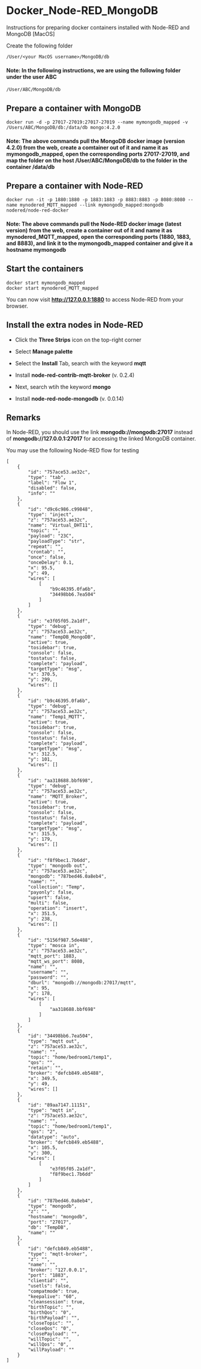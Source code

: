# Docker_Node-RED_MongoDB
Instructions for preparing docker containers installed with Node-RED and MongoDB [MacOS]

Create the following folder

```
/User/<your MacOS username>/MongoDB/db
```

#### Note: In the following instructions, we are using the following folder under the user **ABC**

```
/User/ABC/MongoDB/db
```

## Prepare a container with MongoDB

```
docker run -d -p 27017-27019:27017-27019 --name mymongodb_mapped -v /Users/ABC/MongoDB/db:/data/db mongo:4.2.0
```
#### Note: The above commands pull the MongoDB docker image (version 4.2.0) from the web, create a comtainer out of it and name it as **mymongodb_mapped**, open the corresponding ports 27017-27019, and map the folder on the host **/User/ABC/MongoDB/db** to the folder in the container **/data/db**

## Prepare a container with Node-RED

```
docker run -it -p 1880:1880 -p 1883:1883 -p 8883:8883 -p 8080:8080 --name mynodered_MQTT_mapped --link mymongodb_mapped:mongodb nodered/node-red-docker
```
#### Note: The above commands pull the Node-RED docker image (latest version) from the web, create a container out of it and name it as **mynodered_MQTT_mapped**, open the corresponding ports (1880, 1883, and 8883), and link it to the **mymongodb_mapped** container and give it a hostname **mymongodb**

## Start the containers

```
docker start mymongodb_mapped
docker start mynodered_MQTT_mapped
```

You can now visit **http://127.0.0.1:1880** to access Node-RED from your browser. 

## Install the extra nodes in Node-RED

* Click the **Three Strips** icon on the top-right corner
* Select **Manage palette** 
* Select the **Install** Tab, search with the keyword **mqtt** 
* Install **node-red-contrib-mqtt-broker** (v. 0.2.4)

* Next, search wtih the keyword **mongo** 
* Install **node-red-node-mongodb** (v. 0.0.14)

## Remarks

In Node-RED, you should use the link **mongodb://mongodb:27017** instead of **mongodb://127.0.0.1:27017** for accessing the linked MongoDB container.

You may use the following Node-RED flow for testing

```
[
    {
        "id": "757ace53.ae32c",
        "type": "tab",
        "label": "Flow 1",
        "disabled": false,
        "info": ""
    },
    {
        "id": "d9c6c986.c99848",
        "type": "inject",
        "z": "757ace53.ae32c",
        "name": "Virtual_DHT11",
        "topic": "",
        "payload": "23C",
        "payloadType": "str",
        "repeat": "",
        "crontab": "",
        "once": false,
        "onceDelay": 0.1,
        "x": 95.5,
        "y": 49,
        "wires": [
            [
                "b9c46395.0fa6b",
                "34498bb6.7ea504"
            ]
        ]
    },
    {
        "id": "e3f05f05.2a1df",
        "type": "debug",
        "z": "757ace53.ae32c",
        "name": "TempDB_MongoDB",
        "active": true,
        "tosidebar": true,
        "console": false,
        "tostatus": false,
        "complete": "payload",
        "targetType": "msg",
        "x": 370.5,
        "y": 299,
        "wires": []
    },
    {
        "id": "b9c46395.0fa6b",
        "type": "debug",
        "z": "757ace53.ae32c",
        "name": "Temp1_MQTT",
        "active": true,
        "tosidebar": true,
        "console": false,
        "tostatus": false,
        "complete": "payload",
        "targetType": "msg",
        "x": 312.5,
        "y": 101,
        "wires": []
    },
    {
        "id": "aa318688.bbf698",
        "type": "debug",
        "z": "757ace53.ae32c",
        "name": "MQTT_Broker",
        "active": true,
        "tosidebar": true,
        "console": false,
        "tostatus": false,
        "complete": "payload",
        "targetType": "msg",
        "x": 315.5,
        "y": 179,
        "wires": []
    },
    {
        "id": "f8f9bec1.7b6dd",
        "type": "mongodb out",
        "z": "757ace53.ae32c",
        "mongodb": "787bed46.0a8eb4",
        "name": "",
        "collection": "Temp",
        "payonly": false,
        "upsert": false,
        "multi": false,
        "operation": "insert",
        "x": 351.5,
        "y": 238,
        "wires": []
    },
    {
        "id": "5156f987.5de488",
        "type": "mosca in",
        "z": "757ace53.ae32c",
        "mqtt_port": 1883,
        "mqtt_ws_port": 8080,
        "name": "",
        "username": "",
        "password": "",
        "dburl": "mongodb://mongodb:27017/mqtt",
        "x": 95,
        "y": 178,
        "wires": [
            [
                "aa318688.bbf698"
            ]
        ]
    },
    {
        "id": "34498bb6.7ea504",
        "type": "mqtt out",
        "z": "757ace53.ae32c",
        "name": "",
        "topic": "home/bedroom1/temp1",
        "qos": "",
        "retain": "",
        "broker": "defcb849.eb5488",
        "x": 349.5,
        "y": 49,
        "wires": []
    },
    {
        "id": "89aa7147.11151",
        "type": "mqtt in",
        "z": "757ace53.ae32c",
        "name": "",
        "topic": "home/bedroom1/temp1",
        "qos": "2",
        "datatype": "auto",
        "broker": "defcb849.eb5488",
        "x": 105.5,
        "y": 300,
        "wires": [
            [
                "e3f05f05.2a1df",
                "f8f9bec1.7b6dd"
            ]
        ]
    },
    {
        "id": "787bed46.0a8eb4",
        "type": "mongodb",
        "z": "",
        "hostname": "mongodb",
        "port": "27017",
        "db": "TempDB",
        "name": ""
    },
    {
        "id": "defcb849.eb5488",
        "type": "mqtt-broker",
        "z": "",
        "name": "",
        "broker": "127.0.0.1",
        "port": "1883",
        "clientid": "",
        "usetls": false,
        "compatmode": true,
        "keepalive": "60",
        "cleansession": true,
        "birthTopic": "",
        "birthQos": "0",
        "birthPayload": "",
        "closeTopic": "",
        "closeQos": "0",
        "closePayload": "",
        "willTopic": "",
        "willQos": "0",
        "willPayload": ""
    }
]
```
